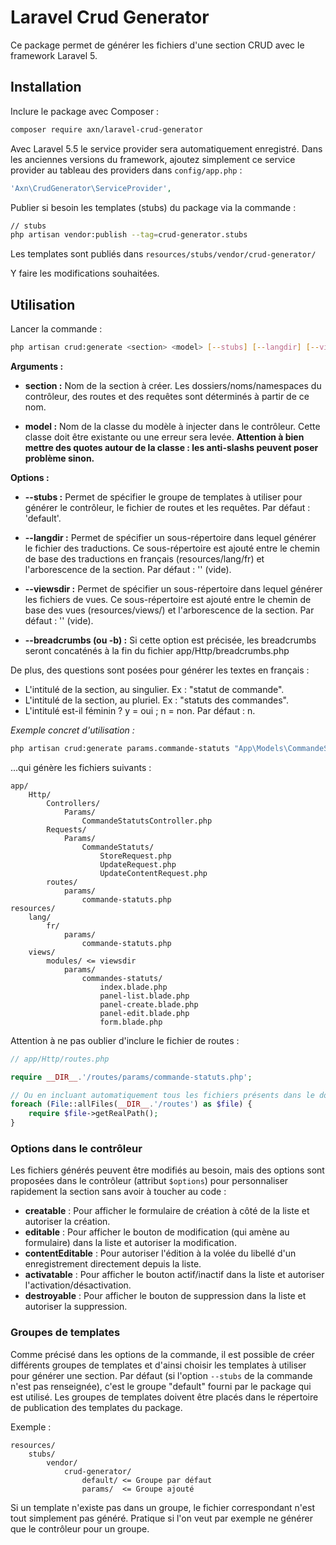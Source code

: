 # Laravel Crud Generator

Ce package permet de générer les fichiers d'une section CRUD avec le framework Laravel 5.

## Installation

Inclure le package avec Composer :

```sh
composer require axn/laravel-crud-generator
```

Avec Laravel 5.5 le service provider sera automatiquement enregistré.
Dans les anciennes versions du framework, ajoutez simplement ce service provider
au tableau des providers dans `config/app.php` :

```php
'Axn\CrudGenerator\ServiceProvider',
```

Publier si besoin les templates (stubs) du package via la commande :

```sh
// stubs
php artisan vendor:publish --tag=crud-generator.stubs
```

Les templates sont publiés dans `resources/stubs/vendor/crud-generator/`

Y faire les modifications souhaitées.

## Utilisation

Lancer la commande :

```sh
php artisan crud:generate <section> <model> [--stubs] [--langdir] [--viewsdir] [--breadcrumbs|-b]
```

**Arguments :**

* **section :** Nom de la section à créer. Les dossiers/noms/namespaces du contrôleur,
    des routes et des requêtes sont déterminés à partir de ce nom.

* **model :** Nom de la classe du modèle à injecter dans le contrôleur. Cette classe
    doit être existante ou une erreur sera levée. **Attention à bien mettre des quotes
    autour de la classe : les anti-slashs peuvent poser problème sinon.**

**Options :**

* **--stubs :** Permet de spécifier le groupe de templates à utiliser pour générer
    le contrôleur, le fichier de routes et les requêtes. Par défaut : 'default'.

* **--langdir :** Permet de spécifier un sous-répertoire dans lequel générer le fichier
    des traductions. Ce sous-répertoire est ajouté entre le chemin de base des traductions
    en français (resources/lang/fr) et l'arborescence de la section. Par défaut : '' (vide).

* **--viewsdir :** Permet de spécifier un sous-répertoire dans lequel générer les fichiers
    de vues. Ce sous-répertoire est ajouté entre le chemin de base des vues (resources/views/)
    et l'arborescence de la section. Par défaut : '' (vide).

* **--breadcrumbs (ou -b) :** Si cette option est précisée, les breadcrumbs seront
    concaténés à la fin du fichier app/Http/breadcrumbs.php

De plus, des questions sont posées pour générer les textes en français :

- L'intitulé de la section, au singulier. Ex : "statut de commande".
- L'intitulé de la section, au pluriel. Ex : "statuts des commandes".
- L'intitulé est-il féminin ? y = oui ; n = non. Par défaut : n.

*Exemple concret d'utilisation :*

```sh
php artisan crud:generate params.commande-statuts "App\Models\CommandeStatut" --viewsdir=modules
```

...qui génère les fichiers suivants :

```
app/
    Http/
        Controllers/
            Params/
                CommandeStatutsController.php
        Requests/
            Params/
                CommandeStatuts/
                    StoreRequest.php
                    UpdateRequest.php
                    UpdateContentRequest.php
        routes/
            params/
                commande-statuts.php
resources/
    lang/
        fr/
            params/
                commande-statuts.php
    views/
        modules/ <= viewsdir
            params/
                commandes-statuts/
                    index.blade.php
                    panel-list.blade.php
                    panel-create.blade.php
                    panel-edit.blade.php
                    form.blade.php
```

Attention à ne pas oublier d'inclure le fichier de routes :

```php
// app/Http/routes.php

require __DIR__.'/routes/params/commande-statuts.php';

// Ou en incluant automatiquement tous les fichiers présents dans le dossier "routes" :
foreach (File::allFiles(__DIR__.'/routes') as $file) {
    require $file->getRealPath();
}
```

### Options dans le contrôleur

Les fichiers générés peuvent être modifiés au besoin, mais des options sont proposées
dans le contrôleur (attribut `$options`) pour personnaliser rapidement la section
sans avoir à toucher au code :

- **creatable** : Pour afficher le formulaire de création à côté de la liste et autoriser la création.
- **editable** : Pour afficher le bouton de modification (qui amène au formulaire) dans la liste et autoriser la modification.
- **contentEditable** : Pour autoriser l'édition à la volée du libellé d'un enregistrement directement depuis la liste.
- **activatable** : Pour afficher le bouton actif/inactif dans la liste et autoriser l'activation/désactivation.
- **destroyable** : Pour afficher le bouton de suppression dans la liste et autoriser la suppression.

### Groupes de templates

Comme précisé dans les options de la commande, il est possible de créer différents
groupes de templates et d'ainsi choisir les templates à utiliser pour générer une section.
Par défaut (si l'option `--stubs` de la commande n'est pas renseignée), c'est le groupe
"default" fourni par le package qui est utilisé. Les groupes de templates doivent être
placés dans le répertoire de publication des templates du package.

Exemple :

```
resources/
    stubs/
        vendor/
            crud-generator/
                default/ <= Groupe par défaut
                params/  <= Groupe ajouté
```

Si un template n'existe pas dans un groupe, le fichier correspondant n'est tout simplement
pas généré. Pratique si l'on veut par exemple ne générer que le contrôleur pour un groupe.
